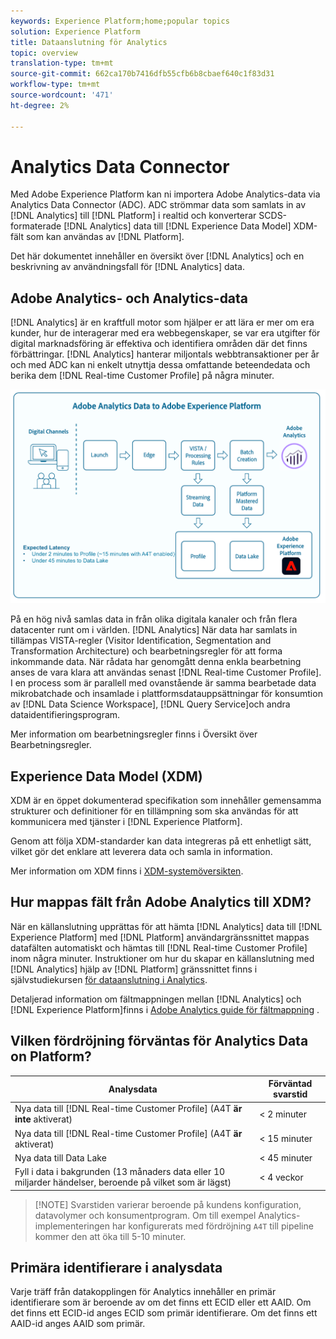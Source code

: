 ```yaml
---
keywords: Experience Platform;home;popular topics
solution: Experience Platform
title: Dataanslutning för Analytics
topic: overview
translation-type: tm+mt
source-git-commit: 662ca170b7416dfb55cfb6b8cbaef640c1f83d31
workflow-type: tm+mt
source-wordcount: '471'
ht-degree: 2%

---
```



# Analytics Data Connector

Med Adobe Experience Platform kan ni importera Adobe Analytics-data via Analytics Data Connector (ADC). ADC strömmar data som samlats in av [!DNL Analytics] till [!DNL Platform] i realtid och konverterar SCDS-formaterade [!DNL Analytics] data till [!DNL Experience Data Model] XDM-fält som kan användas av [!DNL Platform].

Det här dokumentet innehåller en översikt över [!DNL Analytics] och en beskrivning av användningsfall för [!DNL Analytics] data.

## Adobe Analytics- och Analytics-data

[!DNL Analytics] är en kraftfull motor som hjälper er att lära er mer om era kunder, hur de interagerar med era webbegenskaper, se var era utgifter för digital marknadsföring är effektiva och identifiera områden där det finns förbättringar. [!DNL Analytics] hanterar miljontals webbtransaktioner per år och med ADC kan ni enkelt utnyttja dessa omfattande beteendedata och berika dem [!DNL Real-time Customer Profile] på några minuter.

![](./images/analytics-data-experience-platform.png)

På en hög nivå samlas data in från olika digitala kanaler och från flera datacenter runt om i världen. [!DNL Analytics] När data har samlats in tillämpas VISTA-regler (Visitor Identification, Segmentation and Transformation Architecture) och bearbetningsregler för att forma inkommande data. När rådata har genomgått denna enkla bearbetning anses de vara klara att användas senast [!DNL Real-time Customer Profile]. I en process som är parallell med ovanstående är samma bearbetade data mikrobatchade och insamlade i plattformsdatauppsättningar för konsumtion av [!DNL Data Science Workspace], [!DNL Query Service]och andra dataidentifieringsprogram.

Mer information om bearbetningsregler finns i Översikt över [](https://docs.adobe.com/content/help/en/analytics/admin/admin-tools/processing-rules/processing-rules.html) Bearbetningsregler.

## Experience Data Model (XDM)

XDM är en öppet dokumenterad specifikation som innehåller gemensamma strukturer och definitioner för en tillämpning som ska användas för att kommunicera med tjänster i [!DNL Experience Platform].

Genom att följa XDM-standarder kan data integreras på ett enhetligt sätt, vilket gör det enklare att leverera data och samla in information.

Mer information om XDM finns i [XDM-systemöversikten](../../../xdm/home.md).

## Hur mappas fält från Adobe Analytics till XDM?

När en källanslutning upprättas för att hämta [!DNL Analytics] data till [!DNL Experience Platform] med [!DNL Platform] användargränssnittet mappas datafälten automatiskt och hämtas till [!DNL Real-time Customer Profile] inom några minuter. Instruktioner om hur du skapar en källanslutning med [!DNL Analytics] hjälp av [!DNL Platform] gränssnittet finns i självstudiekursen [för dataanslutning i Analytics](../../tutorials/ui/create/adobe-applications/analytics.md).

Detaljerad information om fältmappningen mellan [!DNL Analytics] och [!DNL Experience Platform]finns i [Adobe Analytics guide för fältmappning](./mapping/analytics.md) .

## Vilken fördröjning förväntas för Analytics Data on Platform?

| Analysdata | Förväntad svarstid |
| -------------- | ---------------- |
| Nya data till [!DNL Real-time Customer Profile] (A4T **är inte** aktiverat) | &lt; 2 minuter |
| Nya data till [!DNL Real-time Customer Profile] (A4T **är** aktiverat) | &lt; 15 minuter |
| Nya data till Data Lake | &lt; 45 minuter |
| Fyll i data i bakgrunden (13 månaders data eller 10 miljarder händelser, beroende på vilket som är lägst) | &lt; 4 veckor |

>[!NOTE] Svarstiden varierar beroende på kundens konfiguration, datavolymer och konsumentprogram. Om till exempel Analytics-implementeringen har konfigurerats med fördröjning `A4T` till pipeline kommer den att öka till 5-10 minuter.

## Primära identifierare i analysdata

Varje träff från datakopplingen för Analytics innehåller en primär identifierare som är beroende av om det finns ett ECID eller ett AAID. Om det finns ett ECID-id anges ECID som primär identifierare. Om det finns ett AAID-id anges AAID som primär.